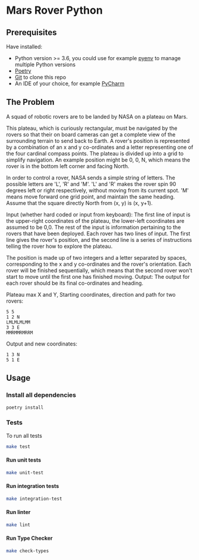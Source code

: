 # Mars Rover Python
## Prerequisites
Have installed:
* Python version >= 3.6, you could use for example [pyenv](https://github.com/pyenv/pyenv) to manage multiple Python versions
* [Poetry](https://python-poetry.org/docs/#installation)
* [Git](https://git-scm.com/book/en/v2/Getting-Started-Installing-Git) to clone this repo
* An IDE of your choice, for example [PyCharm](https://www.jetbrains.com/pycharm/)

## The Problem
A squad of robotic rovers are to be landed by NASA on a plateau on Mars.

This plateau, which is curiously rectangular, must be navigated by the rovers so that their on board cameras can get a complete view of the surrounding terrain to send back to Earth.
A rover's position is represented by a combination of an x and y co-ordinates and a letter representing one of the four cardinal compass points. The plateau is divided up into a grid to simplify navigation. An example position might be 0, 0, N, which means the rover is in the bottom left corner and facing North.

In order to control a rover, NASA sends a simple string of letters. The possible letters are 'L', 'R' and 'M'. 'L' and 'R' makes the rover spin 90 degrees left or right respectively, without moving from its current spot.
'M' means move forward one grid point, and maintain the same heading.
Assume that the square directly North from (x, y) is (x, y+1).

Input (whether hard coded or input from keyboard):
The first line of input is the upper-right coordinates of the plateau, the lower-left coordinates are assumed to be 0,0.
The rest of the input is information pertaining to the rovers that have been deployed. Each rover has two lines of input. The first line gives the rover's position, and the second line is a series of instructions telling the rover how to explore the plateau.

The position is made up of two integers and a letter separated by spaces, corresponding to the x and y co-ordinates and the rover's orientation.
Each rover will be finished sequentially, which means that the second rover won't start to move until the first one has finished moving.
Output:
The output for each rover should be its final co-ordinates and heading.

Plateau max X and Y, Starting coordinates, direction and path for two rovers:
```
5 5
1 2 N
LMLMLMLMM
3 3 E
MMRMMRMRRM
```

Output and new coordinates:
```
1 3 N
5 1 E
```

## Usage
### Install all dependencies
```bash
poetry install
```

### Tests
To run all tests
```bash
make test
```

#### Run unit tests
```bash
make unit-test
```

#### Run integration tests
```bash
make integration-test
```

#### Run linter
```bash
make lint
```

#### Run Type Checker
```bash
make check-types
```
